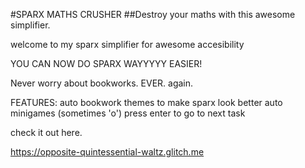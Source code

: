 #SPARX MATHS CRUSHER
##Destroy your maths with this awesome simplifier.


welcome to my sparx simplifier for awesome accesibility

YOU CAN NOW DO SPARX WAYYYYY EASIER!

Never worry about bookworks. EVER. again.


FEATURES:
auto bookwork
themes to make sparx look better
auto minigames (sometimes 'o')
press enter to go to next task


check it out here.

https://opposite-quintessential-waltz.glitch.me
